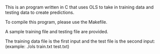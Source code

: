 This is an program written in C that uses OLS to take in training data and testing data to create predictions. 

To compile this program, please use the Makefile. 

A sample training file and testing file are provided.

The training data file is the first input and the test file is the second input: (example: ./ols train.txt test.txt)



